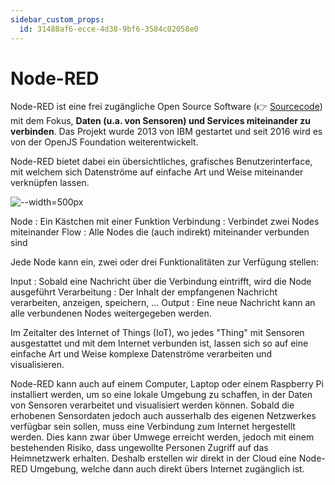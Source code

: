 ```yaml
---
sidebar_custom_props:
  id: 31488af6-ecce-4d38-9bf6-3584c02058e0
---
```

# Node-RED

Node-RED ist eine frei zugängliche Open Source Software (👉 [Sourcecode](https://github.com/node-red/node-red)) mit dem Fokus, **Daten (u.a. von Sensoren) und Services miteinander zu verbinden**. Das Projekt wurde 2013 von IBM gestartet und seit 2016 wird es von der OpenJS Foundation weiterentwickelt.

Node-RED bietet dabei ein übersichtliches, grafisches Benutzerinterface, mit welchem sich Datenströme auf einfache Art und Weise miteinander verknüpfen lassen.

![--width=500px](images/node-red-intro.gif)

Node
: Ein Kästchen mit einer Funktion
Verbindung
: Verbindet zwei Nodes miteinander
Flow
: Alle Nodes die (auch indirekt) miteinander verbunden sind

Jede Node kann ein, zwei oder drei Funktionalitäten zur Verfügung stellen:

Input
: Sobald eine Nachricht über die Verbindung eintrifft, wird die Node ausgeführt
Verarbeitung
: Der Inhalt der empfangenen Nachricht verarbeiten, anzeigen, speichern, ... 
Output
: Eine neue Nachricht kann an alle verbundenen Nodes weitergegeben werden.

Im Zeitalter des Internet of Things (IoT), wo jedes "Thing" mit Sensoren ausgestattet und mit dem Internet verbunden ist,  lassen sich so auf eine einfache Art und Weise komplexe Datenströme verarbeiten und visualisieren.

Node-RED kann auch auf einem Computer, Laptop oder einem Raspberry Pi installiert werden, um so eine lokale Umgebung zu schaffen, in der Daten von Sensoren verarbeitet und visualisiert werden können. Sobald die erhobenen Sensordaten jedoch auch ausserhalb des eigenen Netzwerkes verfügbar sein sollen, muss eine Verbindung zum Internet hergestellt werden. Dies kann zwar über Umwege erreicht werden, jedoch mit einem bestehenden Risiko, dass ungewollte Personen Zugriff auf das Heimnetzwerk erhalten. Deshalb erstellen wir direkt in der Cloud eine Node-RED Umgebung, welche dann auch direkt übers Internet zugänglich ist.